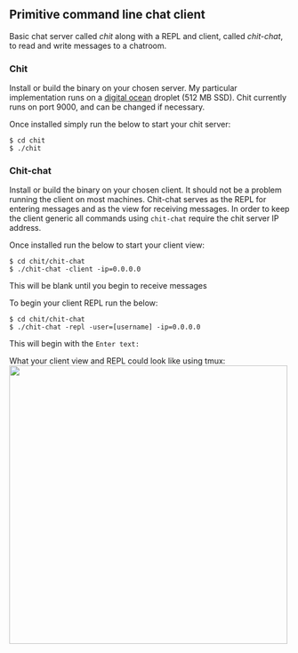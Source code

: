 ## Primitive command line chat client

Basic chat server called *chit* along with a REPL and client, called
*chit-chat*, to read and write messages to a chatroom.

### Chit

Install or build the binary on your chosen server. My particular implementation
runs on a [digital ocean](https://www.digitalocean.com/pricing/) droplet (512 MB SSD).
 Chit currently runs on port 9000, and can be changed if necessary.

Once installed simply run the below to start your chit server:
 ```
$ cd chit
$ ./chit
 ```

### Chit-chat

Install or build the binary on your chosen client. It should not be a problem
running the client on most machines. Chit-chat serves as the REPL for entering
 messages and as the view for receiving messages. In order to keep the client
generic all commands using `chit-chat` require the chit server IP address.

Once installed run the below to start your client view:
```
$ cd chit/chit-chat
$ ./chit-chat -client -ip=0.0.0.0
```
This will be blank until you begin to receive messages

To begin your client REPL run the below:
```
$ cd chit/chit-chat
$ ./chit-chat -repl -user=[username] -ip=0.0.0.0
```
This will begin with the `Enter text:`

What your client view and REPL could look like using tmux:
<img width="500px" src="http://www.amaxwellblair.com/images/chat_repl.png" align="center">
